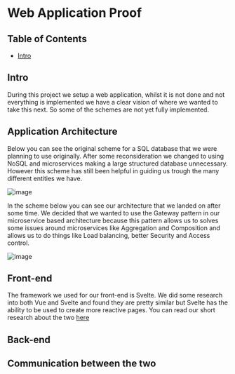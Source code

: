 # Web Application Proof

## Table of Contents
- [Intro](#intro)

## Intro
During this project we setup a web application, whilst it is not done and not everything is implemented we have a clear vision of where we wanted to take this next. So some of the schemes are not yet fully implemented.

## Application Architecture
Below you can see the original scheme for a SQL database that we were planning to use originally. After some reconsideration we changed to using NoSQL and microservices making a large structured database unnecessary. However this scheme has still been helpful in guiding us trough the many different entities we have.

![image](https://github.com/TotalTactician/Documentation/assets/39733159/0743c353-9640-4aef-a959-f9c3e2ef9cca)

In the scheme below you can see our architecture that we landed on after some time. We decided that we wanted to use the Gateway pattern in our microservice based architecture because this pattern allows us to solves some issues around microservices like Aggregation and Composition and allows us to do things like Load balancing, better Security and Access control. 

![image](https://github.com/TotalTactician/Documentation/assets/39733159/b90ef505-72a2-431a-ba11-ba2c3555b97d)

## Front-end
The framework we used for our front-end is Svelte. We did some research into both Vue and Svelte and found they are pretty similar but Svelte has the ability to be used to create more reactive pages. 
You can read our short research about the two [here](https://github.com/TotalTactician/Documentation/blob/main/Research/Frontend%20Research.md)

## Back-end

## Communication between the two


